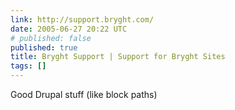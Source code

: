```yaml
---
link: http://support.bryght.com/
date: 2005-06-27 20:22 UTC
# published: false
published: true
title: Bryght Support | Support for Bryght Sites
tags: []
---
```


Good Drupal stuff (like block paths)
